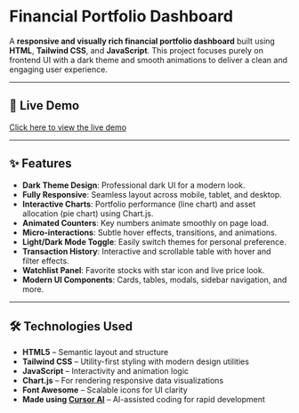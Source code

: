 # Financial Portfolio Dashboard

A **responsive and visually rich financial portfolio dashboard** built using **HTML**, **Tailwind CSS**, and **JavaScript**. This project focuses purely on frontend UI with a dark theme and smooth animations to deliver a clean and engaging user experience.

---

## 🚀 Live Demo

[Click here to view the live demo](https://67fd496ea1c31ee412207ab9--silver-marshmallow-d6c077.netlify.app/) <!-- Replace `#` with your live site link -->

---

## ✨ Features

- **Dark Theme Design**: Professional dark UI for a modern look.
- **Fully Responsive**: Seamless layout across mobile, tablet, and desktop.
- **Interactive Charts**: Portfolio performance (line chart) and asset allocation (pie chart) using Chart.js.
- **Animated Counters**: Key numbers animate smoothly on page load.
- **Micro-interactions**: Subtle hover effects, transitions, and animations.
- **Light/Dark Mode Toggle**: Easily switch themes for personal preference.
- **Transaction History**: Interactive and scrollable table with hover and filter effects.
- **Watchlist Panel**: Favorite stocks with star icon and live price look.
- **Modern UI Components**: Cards, tables, modals, sidebar navigation, and more.

---

## 🛠️ Technologies Used

- **HTML5** – Semantic layout and structure  
- **Tailwind CSS** – Utility-first styling with modern design utilities  
- **JavaScript** – Interactivity and animation logic  
- **Chart.js** – For rendering responsive data visualizations  
- **Font Awesome** – Scalable icons for UI clarity  
- **Made using [Cursor AI](https://cursor.so)** – AI-assisted coding for rapid development

